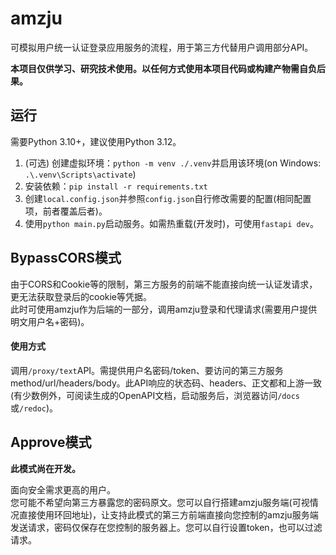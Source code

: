 # amzju
可模拟用户统一认证登录应用服务的流程，用于第三方代替用户调用部分API。

**本项目仅供学习、研究技术使用。以任何方式使用本项目代码或构建产物需自负后果。**

## 运行
需要Python 3.10+，建议使用Python 3.12。  
1. (可选) 创建虚拟环境：`python -m venv ./.venv`并启用该环境(on Windows: `.\.venv\Scripts\activate`)
2. 安装依赖：`pip install -r requirements.txt`
3. 创建`local.config.json`并参照`config.json`自行修改需要的配置(相同配置项，前者覆盖后者)。
4. 使用`python main.py`启动服务。如需热重载(开发时)，可使用`fastapi dev`。

## BypassCORS模式
由于CORS和Cookie等的限制，第三方服务的前端不能直接向统一认证发请求，更无法获取登录后的cookie等凭据。  
此时可使用amzju作为后端的一部分，调用amzju登录和代理请求(需要用户提供明文用户名+密码)。

#### 使用方式
调用`/proxy/text`API。需提供用户名密码/token、要访问的第三方服务method/url/headers/body。此API响应的状态码、headers、正文都和上游一致(有少数例外，可阅读生成的OpenAPI文档，启动服务后，浏览器访问`/docs`或`/redoc`)。
 
## Approve模式
**此模式尚在开发。**

面向安全需求更高的用户。  
您可能不希望向第三方暴露您的密码原文。您可以自行搭建amzju服务端(可视情况直接使用环回地址)，让支持此模式的第三方前端直接向您控制的amzju服务端发送请求，密码仅保存在您控制的服务器上。您可以自行设置token，也可以过滤请求。